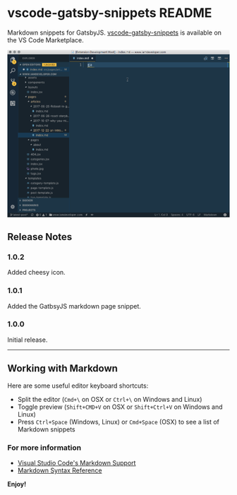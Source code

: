 # vscode-gatsby-snippets README

Markdown snippets for GatsbyJS. [vscode-gatsby-snippets](https://marketplace.visualstudio.com/items?itemName=nickytonline.vscode-gatsby-snippets) is available on the VS Code Marketplace.

![Gatsby JS snippets in action](images/snippet-in-action.gif)

## Release Notes

### 1.0.2

Added cheesy icon.

### 1.0.1

Added the GatbsyJS markdown page snippet.

### 1.0.0

Initial release.

-----------------------------------------------------------------------------------------------------------

## Working with Markdown

Here are some useful editor keyboard shortcuts:

* Split the editor (`Cmd+\` on OSX or `Ctrl+\` on Windows and Linux)
* Toggle preview (`Shift+CMD+V` on OSX or `Shift+Ctrl+V` on Windows and Linux)
* Press `Ctrl+Space` (Windows, Linux) or `Cmd+Space` (OSX) to see a list of Markdown snippets

### For more information

* [Visual Studio Code's Markdown Support](http://code.visualstudio.com/docs/languages/markdown)
* [Markdown Syntax Reference](https://help.github.com/articles/markdown-basics/)

**Enjoy!**